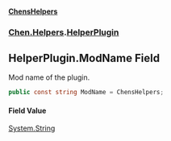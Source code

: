 #### [ChensHelpers](index 'index')
### [Chen.Helpers](Chen_Helpers 'Chen.Helpers').[HelperPlugin](Chen_Helpers_HelperPlugin 'Chen.Helpers.HelperPlugin')
## HelperPlugin.ModName Field
Mod name of the plugin.  
```csharp
public const string ModName = ChensHelpers;
```
#### Field Value
[System.String](https://docs.microsoft.com/en-us/dotnet/api/System.String 'System.String')
